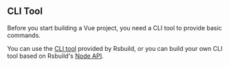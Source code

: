 ## CLI Tool

Before you start building a Vue project, you need a CLI tool to provide basic commands.

You can use the [CLI tool](/guide/basic/builder-cli) provided by Rsbuild, or you can build your own CLI tool based on Rsbuild's [Node API](/api/javascript-api/builder-core).
